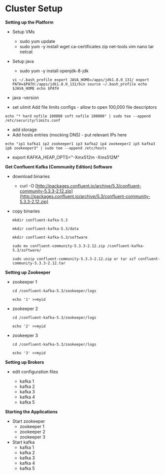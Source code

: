 # Cluster Setup

**Setting up the Platform**

* Setup VMs
  * sudo yum update
  * sudo yum -y install wget ca-certificates zip net-tools vim nano tar netcat
* Setup java

  * sudo yum -y install openjdk-8-jdk

  `vi ~/.bash_profile export JAVA_HOME=/apps/jdk1.8.0_131/ export PATH=$PATH:/apps/jdk1.8.0_131/bin source ~/.bash_profile echo $JAVA_HOME echo $PATH`

* java -version
* set ulimit Add file limits configs - allow to open 100,000 file descriptors

`echo "* hard nofile 100000 soft nofile 100000" | sudo tee --append /etc/security/limits.conf`

* add storage
* Add hosts entries \(mocking DNS\) - put relevant IPs here

`echo "ip1 kafka1 ip2 zookeeper1 ip3 kafka2 ip4 zookeeper2 ip5 kafka3 ip6 zookeeper3" | sudo tee --append /etc/hosts`

* export KAFKA\_HEAP\_OPTS="-Xmx512m -Xms512M"

**Get Confluent Kafka \(Community Edition\) Software**

* download binaries
  * curl -O [http://packages.confluent.io/archive/5.3/confluent-community-5.3.3-2.12.zip](http://packages.confluent.io/archive/5.3/confluent-community-5.3.3-2.12.zip)
* copy binaries

  `mkdir confluent-kafka-5.3`

  `mkdir confluent-kafka-5.3/data`

  `mkdir confluent-kafka-5.3/software`

  `sudo mv confluent-community-5.3.3-2.12.zip /confluent-kafka-5.3/software/`

  `sudo unzip confluent-community-5.3.3-2.12.zip or tar xzf confluent-community-5.3.3-2.12.tar`

**Setting up Zookeeper**

* zookeeper 1

  `cd /confluent-kafka-5.3/zookeeper/logs`

  `echo '1' >>myid`

* zookeeper 2

  `cd /confluent-kafka-5.3/zookeeper/logs`

  `echo '2' >>myid`

* zookeeper 3

  `cd /confluent-kafka-5.3/zookeeper/logs`

  `echo '3' >>myid`

**Setting up Brokers**

* edit configuration files

  * kafka 1
  * kafka 2
  * kafka 3
  * kafka 4
  * kafka 5

**Starting the Applications**

* Start zookeeper
  * zookeeper 1
  * zookeeper 2
  * zookeeper 3
* Start kafka
  * kafka 1
  * kafka 2
  * kafka 3
  * kafka 4
  * kafka 5

